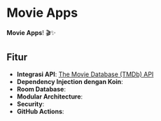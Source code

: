 # Movie Apps

**Movie Apps**! 🎬✨

## Fitur
- **Integrasi API**: [The Movie Database (TMDb) API](https://api.themoviedb.org) 
- **Dependency Injection dengan Koin**:
- **Room Database**:
- **Modular Architecture**: 
- **Security**:
- **GitHub Actions**:
